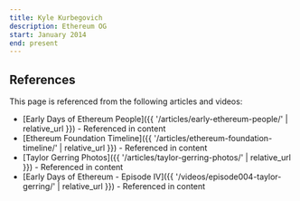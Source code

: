 ```yaml
---
title: Kyle Kurbegovich
description: Ethereum OG
start: January 2014
end: present
---
```


## References

This page is referenced from the following articles and videos:

- [Early Days of Ethereum People]({{ '/articles/early-ethereum-people/' | relative_url }}) - Referenced in content
- [Ethereum Foundation Timeline]({{ '/articles/ethereum-foundation-timeline/' | relative_url }}) - Referenced in content
- [Taylor Gerring Photos]({{ '/articles/taylor-gerring-photos/' | relative_url }}) - Referenced in content
- [Early Days of Ethereum - Episode IV]({{ '/videos/episode004-taylor-gerring/' | relative_url }}) - Referenced in content